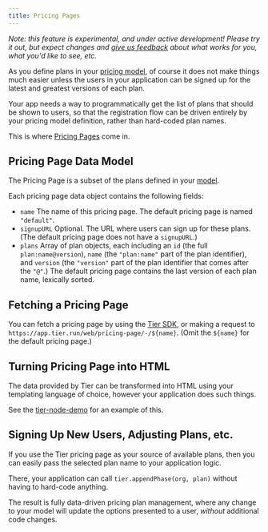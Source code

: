 ```yaml
---
title: Pricing Pages
---
```


_Note: this feature is experimental, and under active
development!  Please try it out, but expect changes and [give us
feedback](/slack) about what works for you, what you'd like to
see, etc._

As you define plans in your [pricing
model](/content/concepts/1-model.md), of course it does not make
things much easier unless the users in your application can be
signed up for the latest and greatest versions of each plan.

Your app needs a way to programmatically get the list of plans
that should be shown to users, so that the registration flow can
be driven entirely by your pricing model definition, rather than
hard-coded plan names.

This is where [Pricing Pages](/pricing-page) come in.

## Pricing Page Data Model

The Pricing Page is a subset of the plans defined in your
[model](/content/conepts/1-model.md).

Each pricing page data object contains the following fields:

* `name` The name of this pricing page.  The default pricing page
  is named `"default"`.
* `signupURL` Optional.  The URL where users can sign up for
  these plans.  (The default pricing page does not have a
  `signupURL`.)
* `plans` Array of plan objects, each including an `id` (the
  full `plan:name@version`), `name` (the `"plan:name"` part of
  the plan identifier), and `version` (the `"version"` part of
  the plan identifier that comes after the `"@"`.)  The default
  pricing page contains the last version of each plan name,
  lexically sorted.

## Fetching a Pricing Page

You can fetch a pricing page by using the [Tier
SDK](/content/node-sdk.md), or making a request to
`https://app.tier.run/web/pricing-page/-/${name}`.  (Omit the
`${name}` for the default pricing page.)

## Turning Pricing Page into HTML

The data provided by Tier can be transformed into HTML using your
templating language of choice, however your application does such
things.

See the
[tier-node-demo](https://github.com/tierdev/tier-node-demo/blob/main/lib/templates/pricing.ejs)
for an example of this.

## Signing Up New Users, Adjusting Plans, etc.

If you use the Tier pricing page as your source of available
plans, then you can easily pass the selected plan name to your
application logic.

There, your application can call `tier.appendPhase(org, plan)`
without having to hard-code anything.

The result is fully data-driven pricing plan management, where
any change to your model will update the options presented to a
user, _without_ additional code changes.
